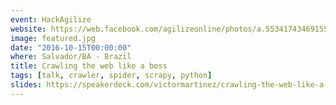 ```yaml
---
event: HackAgilize
website: https://web.facebook.com/agilizeonline/photos/a.553417434691557.1073741825.463556850344283/1309636965736263/?type=3&_rdc=1&_rdr
image: featured.jpg
date: "2016-10-15T00:00:00"
where: Salvador/BA - Brazil
title: Crawling the web like a boss
tags: [talk, crawler, spider, scrapy, python]
slides: https://speakerdeck.com/victormartinez/crawling-the-web-like-a-boss
---
```

